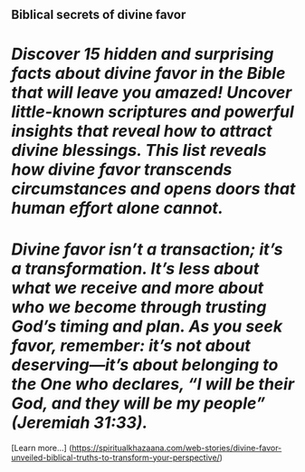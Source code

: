 ## **Biblical secrets of divine favor**

# *Discover 15 hidden and surprising facts about divine favor in the Bible that will leave you amazed! Uncover little-known scriptures and powerful insights that reveal how to attract divine blessings. This list reveals how divine favor transcends circumstances and opens doors that human effort alone cannot.*

# *Divine favor isn’t a transaction; it’s a transformation. It’s less about what we receive and more about who we become through trusting God’s timing and plan. As you seek favor, remember: it’s not about deserving—it’s about belonging to the One who declares, “I will be their God, and they will be my people” (Jeremiah 31:33).* 

[Learn more…] (https://spiritualkhazaana.com/web-stories/divine-favor-unveiled-biblical-truths-to-transform-your-perspective/)
